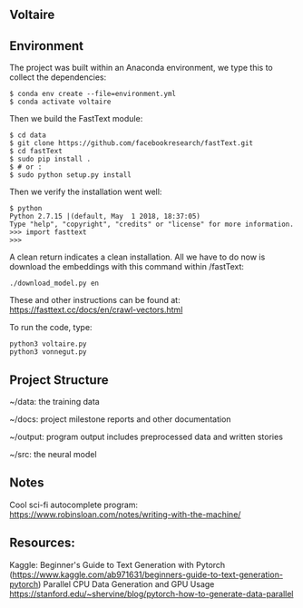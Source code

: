 ## Voltaire

## Environment
The project was built within an Anaconda environment, we type this to collect the dependencies:

~~~
$ conda env create --file=environment.yml
$ conda activate voltaire
~~~

Then we build the FastText module:
~~~
$ cd data
$ git clone https://github.com/facebookresearch/fastText.git
$ cd fastText
$ sudo pip install .
$ # or :
$ sudo python setup.py install
~~~
Then we verify the installation went well:
~~~
$ python
Python 2.7.15 |(default, May  1 2018, 18:37:05)
Type "help", "copyright", "credits" or "license" for more information.
>>> import fasttext
>>>
~~~
A clean return indicates a clean installation. All we have to do now is download the embeddings with this command within /fastText:
~~~
./download_model.py en
~~~
These and other instructions can be found at: https://fasttext.cc/docs/en/crawl-vectors.html

To run the code, type:
~~~
python3 voltaire.py
python3 vonnegut.py
~~~

## Project Structure
~/data: the training data

~/docs: project milestone reports and other documentation

~/output: program output includes preprocessed data and written stories

~/src: the neural model

## Notes
Cool sci-fi autocomplete program: https://www.robinsloan.com/notes/writing-with-the-machine/

## Resources:
Kaggle: Beginner's Guide to Text Generation with Pytorch 
(https://www.kaggle.com/ab971631/beginners-guide-to-text-generation-pytorch)
Parallel CPU Data Generation and GPU Usage
https://stanford.edu/~shervine/blog/pytorch-how-to-generate-data-parallel

